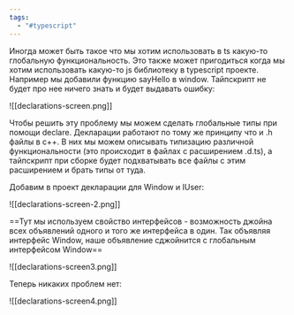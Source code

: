 ```yaml
---
tags:
  - "#typescript"
---
```

Иногда может быть такое что мы хотим использовать в ts какую-то глобальную функциональность. Это также может пригодиться когда мы хотим использовать какую-то js библиотеку в typescript проекте. Например мы добавили функцию sayHello в window. Тайпскрипт не будет про нее ничего знать и будет выдавать ошибку:

![[declarations-screen.png]]

Чтобы решить эту проблему мы можем сделать глобальные типы при помощи declare. Декларации работают по тому же принципу что и .h файлы в c++. В них мы можем описывать типизацию различной функциональности (это происходит в файлах с расширением .d.ts), а тайпскрипт при сборке будет подхватывать все файлы с этим расширением и брать типы от туда.

Добавим в проект декларации для Window и IUser:

![[declarations-screen-2.png]]

==Тут мы используем свойство интерфейсов - возможность джойна всех объявлений одного и того же интерфейса в один. Так объявляя интерфейс Window, наше объявление сджойнится с глобальным интерфейсом Window==

![[declarations-screen3.png]]

Теперь никаких проблем нет:

![[declarations-screen4.png]]